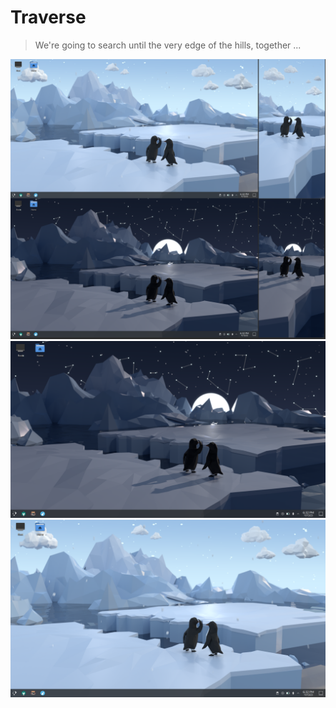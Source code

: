 # Traverse

> We're going to search until the very edge of the hills, together ...

![full](previews/full.png)
![dark](previews/dark.png)
![light](previews/light.png)
